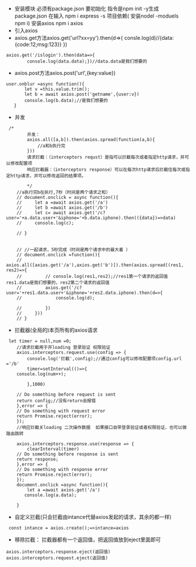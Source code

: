 - 安装模块 必须有package.json  要初始化 指令是npm init -y生成package.json 
  在输入 npm i express -s  项目依赖( 安装nodel -moduels    npm i)
安装axios       npm i axios
- 引入axios
- axios.get方法axios.get('url?xx=yy').then(d=>{
    consle.log(d)//{data:{code:12;msg:123}}
})
```
axios.get('/islogin').then(data=>{
		console.log(data.data);})//data.data是我们想要的
```
- axios.post方法axios.post('url',{key:value})
```
user.onblur =async function(){
       let v =this.value.trim();
       let b = await axios.post('getname',{user:v})
       console.log(b.data);//是我们想要的       
   }
```
- 并发
```
 /*
        并发：
        axios.all([a,b]).then(axios.spread(function(a,b){
            //a和b执行完
        }))
        请求拦截：（interceptors requst）是指可以拦截每次或者指定http请求，并可以修改配置项
        响应拦截器：（interceptors response）可以在每次http请求后拦截住每次或指定http请求，并可以修改返回的结果项。
        
        */
    //a执行完b在执行,7秒（时间是两个请求之和）
    // document.onclick = async function(){
    //     let a =await axios.get('/a')
    //     let b =await axios.get('/b')
    //     let c= await axios.get('/c?user='+a.data.user+'&iphone='+b.data.iphone).then(({data})=>data)  
    //     console.log(c);
              
    // }


    // //一起请求，5秒完成（时间是两个请求中的最大着 ）
    // document.onclick =function(){
    //     axios.all([axios.get('/a'),axios.get('b')]).then(axios.spread((res1, res2)=>{
    //         // console.log(res1,res2);//res1第一个请求的返回值res1.data是我们想要的，res2第二个请求的返回值
    //         axios.get('/c?user='+res1.data.user+'&iphone='+res2.data.iphone).then(d=>{
    //             console.log(d);
                
    //         })           
    //     }))
    // }
```
- 拦截器(全局的)本页所有的axios请求
```
 let timer = null,num =0;
    //请求拦截用于开loading 登录验证 权限验证            
    axios.interceptors.request.use(config => {
        console.log('拦截',config);//通过config可以修改配置项config.url ='/b'
        timer=setInterval(()=>{
    console.log(num++);
    
        },1000)
        
    // Do something before request is sent
    return config;//没有return会报错
    },error => {
    // Do something with request error
    return Promise.reject(error);
    });
    //响应拦截关loading 二次操作数据  如果接口自带登录验证或者权限验证，也可以做路由跳转

    axios.interceptors.response.use(response => {
        clearInterval(timer)
    // Do something before response is sent
    return response;
    },error => {
    // Do something with response error
    return Promise.reject(error);
    });
    document.onclick =async function(){
        let a =await axios.get('/a')
       console.log(a.data);
       
    }
```
- 自定义拦截(只会拦截由intance代替axios发起的请求，其余的都一样)
```
 const intance = axios.create();=>intance=axios
```
- 移除拦截：
拦截器都有一个返回值，把返回值放到eject里面即可
```
axios.interceptors.response.eject(返回值)
axios.interceptors.request.eject(返回值)
```






